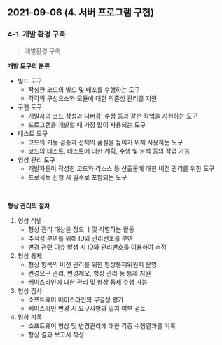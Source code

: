 ## 2021-09-06 (4. 서버 프로그램 구현)

### 4-1. 개발 환경 구축

> 개발환경 구축

**개발 도구의 분류**

* 빌드 도구
  * 작성한 코드의 빌드 및 배포를 수행하는 도구
  * 각각의 구성요소와 모듈에 대한 의존성 관리를 지원
* 구현 도구
  * 개발자의 코드 작성과 디버깅, 수정 등과 같은 작업을 지원하는 도구
  * 프로그램을 개발할 때 가장 많이 사용되는 도구
* 테스트 도구
  * 코드의 기능 검증과 전체의 품질을 높이기 위해 사용하는 도구
  * 코드의 테스트, 테스트에 대한 계획, 수행 및 분석 등의 작업 가능
* 형상 관리 도구
  * 개발자들이 작성한 코드와 리소스 등 산출물에 대한 버전 관리를 위한 도구
  * 프로젝트 진행 시 필수로 포함되는 도구

<br>

**형상 관리의 절차**

1. 형상 식별
   - 형상 관리 대상을 정으 ㅣ및 식별하는 활동
   - 추적성 부여를 위해 ID와 관리번호를 부여
   - 변경 관련 이슈 발생 시 ID와 관리번호를 이용하여 추적
2. 형상 통제
   - 형상 항목의 버전 관리를 위한 형상통제위원회 운영
   - 변경요구 관리, 변경제오, 형상 관리 등 통제 지원
   - 베이스라인에 대한 관리 및 형상 통제 수행 가능
3. 형상 감사
   - 소프트웨어 베이스라인의 무결성 평가
   - 베이스라인 변경 시 요구사항과 일치 여부 검토
4. 형상 기록
   - 소프트웨어 형상 및 변경관리에 대한 각종 수행결과를 기록
   - 형상 결과 보고서 작성